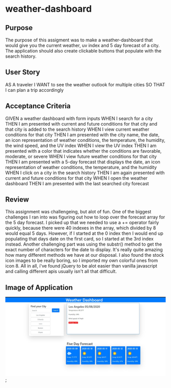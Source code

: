 # weather-dashboard

## Purpose
The purpose of this assigment was to make a weather-dashboard that would give you the current weather, 
uv index and 5 day forecast of a city. The application should also create clickable buttons that 
populate with the search history.

## User Story 
AS A traveler
I WANT to see the weather outlook for multiple cities
SO THAT I can plan a trip accordingly

## Acceptance Criteria 
GIVEN a weather dashboard with form inputs
WHEN I search for a city
THEN I am presented with current and future conditions for that city and that city is added to the search history
WHEN I view current weather conditions for that city
THEN I am presented with the city name, the date, an icon representation of weather conditions, the temperature, the humidity, the wind speed, and the UV index
WHEN I view the UV index
THEN I am presented with a color that indicates whether the conditions are favorable, moderate, or severe
WHEN I view future weather conditions for that city
THEN I am presented with a 5-day forecast that displays the date, an icon representation of weather conditions, the temperature, and the humidity
WHEN I click on a city in the search history
THEN I am again presented with current and future conditions for that city
WHEN I open the weather dashboard
THEN I am presented with the last searched city forecast

## Review
This assignment was challengeing, but alot of fun. One of the biggest challenges I ran into was figuring out how to loop over the forecast array for the 5 day forecast. I picked up that we needed to use a += operator fairly quickly, because there were 40 indexes in the array, which divided by 8 would equal 5 days. However, if I started at the 0 index then I would end up populating that days date on the first card, so I started at the 3rd index instead. Another challenging part was using the substr() method to get the exact number of characters for the date to display. It's really quite amazing how many different methods we have at our disposal. I also found the stock icon images to be really boring, so I imported my own colorful ones from icon 8. All in all, i've found jQuery to be alot easier than vanilla javascript and calling different apis usually isn't all that difficult. 

## Image of Application
![Image of weather-dashboard application](/assets/images/weather-dash-ex.JPG);